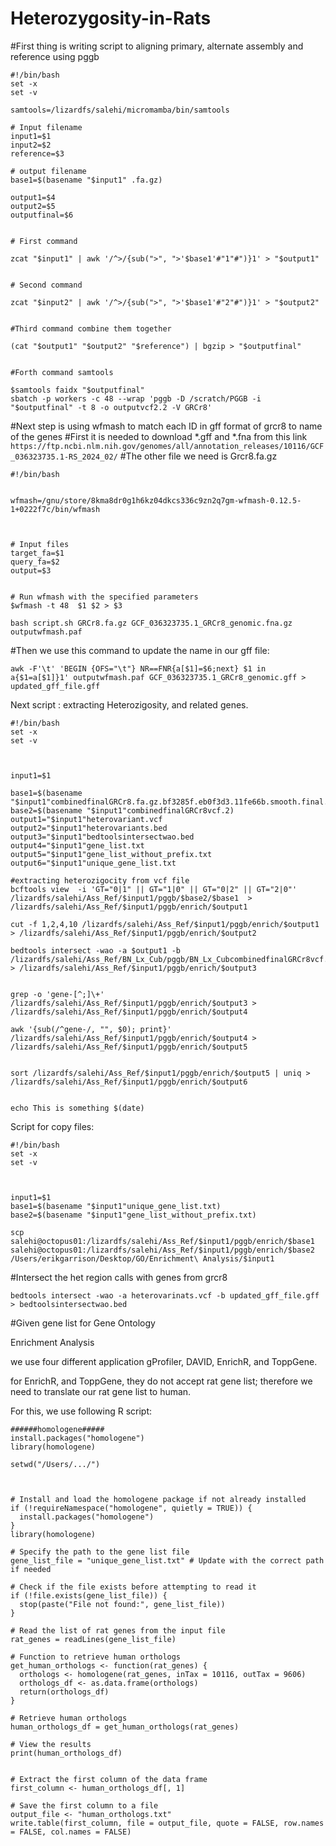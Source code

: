 # Heterozygosity-in-Rats


#First thing is writing script to aligning primary, alternate assembly and reference using pggb

```
#!/bin/bash
set -x
set -v

samtools=/lizardfs/salehi/micromamba/bin/samtools

# Input filename
input1=$1
input2=$2
reference=$3

# output filename
base1=$(basename "$input1" .fa.gz)

output1=$4
output2=$5
outputfinal=$6


# First command

zcat "$input1" | awk '/^>/{sub(">", ">'$base1'#"1"#")}1' > "$output1"


# Second command

zcat "$input2" | awk '/^>/{sub(">", ">'$base1'#"2"#")}1' > "$output2"


#Third command combine them together

(cat "$output1" "$output2" "$reference") | bgzip > "$outputfinal"


#Forth command samtools

$samtools faidx "$outputfinal"
sbatch -p workers -c 48 --wrap 'pggb -D /scratch/PGGB -i "$outputfinal" -t 8 -o outputvcf2.2 -V GRCr8'
```

#Next step is using wfmash to match each ID in gff format of grcr8 to name of the genes
#First it is needed to download *.gff and *.fna from this link ```https://ftp.ncbi.nlm.nih.gov/genomes/all/annotation_releases/10116/GCF_036323735.1-RS_2024_02/```
#The other file we need is Grcr8.fa.gz

```
#!/bin/bash


wfmash=/gnu/store/8kma8dr0g1h6kz04dkcs336c9zn2q7gm-wfmash-0.12.5-1+0222f7c/bin/wfmash



# Input files
target_fa=$1
query_fa=$2
output=$3


# Run wfmash with the specified parameters
$wfmash -t 48  $1 $2 > $3

```
```bash script.sh GRCr8.fa.gz GCF_036323735.1_GRCr8_genomic.fna.gz outputwfmash.paf```

#Then we use this command to update the name in our gff file: 

```awk -F'\t' 'BEGIN {OFS="\t"} NR==FNR{a[$1]=$6;next} $1 in a{$1=a[$1]}1' outputwfmash.paf GCF_036323735.1_GRCr8_genomic.gff > updated_gff_file.gff```

Next script : extracting Heterozigosity, and related genes.

```
#!/bin/bash
set -x
set -v



input1=$1

base1=$(basename "$input1"combinedfinalGRCr8.fa.gz.bf3285f.eb0f3d3.11fe66b.smooth.final.grcr8.vcf)
base2=$(basename "$input1"combinedfinalGRCr8vcf.2)
output1="$input1"heterovariant.vcf
output2="$input1"heterovariants.bed
output3="$input1"bedtoolsintersectwao.bed
output4="$input1"gene_list.txt
output5="$input1"gene_list_without_prefix.txt
output6="$input1"unique_gene_list.txt

#extracting heterozigocity from vcf file
bcftools view  -i 'GT="0|1" || GT="1|0" || GT="0|2" || GT="2|0"' /lizardfs/salehi/Ass_Ref/$input1/pggb/$base2/$base1  > /lizardfs/salehi/Ass_Ref/$input1/pggb/enrich/$output1                                  

cut -f 1,2,4,10 /lizardfs/salehi/Ass_Ref/$input1/pggb/enrich/$output1 > /lizardfs/salehi/Ass_Ref/$input1/pggb/enrich/$output2                                                                                  

bedtools intersect -wao -a $output1 -b /lizardfs/salehi/Ass_Ref/BN_Lx_Cub/pggb/BN_Lx_CubcombinedfinalGRCr8vcf.2/test/updated_gff_file4.gff > /lizardfs/salehi/Ass_Ref/$input1/pggb/enrich/$output3             


grep -o 'gene-[^;]\+' /lizardfs/salehi/Ass_Ref/$input1/pggb/enrich/$output3 > /lizardfs/salehi/Ass_Ref/$input1/pggb/enrich/$output4                                                                            

awk '{sub(/^gene-/, "", $0); print}' /lizardfs/salehi/Ass_Ref/$input1/pggb/enrich/$output4 > /lizardfs/salehi/Ass_Ref/$input1/pggb/enrich/$output5                                                             


sort /lizardfs/salehi/Ass_Ref/$input1/pggb/enrich/$output5 | uniq > /lizardfs/salehi/Ass_Ref/$input1/pggb/enrich/$output6                                                                                      


echo This is something $(date)
```


Script for copy files: 
```
#!/bin/bash
set -x
set -v



input1=$1
base1=$(basename "$input1"unique_gene_list.txt)
base2=$(basename "$input1"gene_list_without_prefix.txt)

scp salehi@octopus01:/lizardfs/salehi/Ass_Ref/$input1/pggb/enrich/$base1 salehi@octopus01:/lizardfs/salehi/Ass_Ref/$input1/pggb/enrich/$base2  /Users/erikgarrison/Desktop/GO/Enrichment\ Analysis/$input1
```





#Intersect the het region calls with genes from grcr8

```bedtools intersect -wao -a heterovarinats.vcf -b updated_gff_file.gff > bedtoolsintersectwao.bed```




#Given gene list for Gene Ontology

Enrichment Analysis

we use four different application gProfiler, DAVID, EnrichR, and ToppGene.

for EnrichR, and ToppGene, they do not accept rat gene list; therefore we need to translate our rat gene list to human. 


For this, we use following R script:


```
######homologene#####
install.packages("homologene")
library(homologene)

setwd("/Users/.../")



# Install and load the homologene package if not already installed
if (!requireNamespace("homologene", quietly = TRUE)) {
  install.packages("homologene")
}
library(homologene)

# Specify the path to the gene list file
gene_list_file = "unique_gene_list.txt" # Update with the correct path if needed

# Check if the file exists before attempting to read it
if (!file.exists(gene_list_file)) {
  stop(paste("File not found:", gene_list_file))
}

# Read the list of rat genes from the input file
rat_genes = readLines(gene_list_file)

# Function to retrieve human orthologs
get_human_orthologs <- function(rat_genes) {
  orthologs <- homologene(rat_genes, inTax = 10116, outTax = 9606)
  orthologs_df <- as.data.frame(orthologs)
  return(orthologs_df)
}

# Retrieve human orthologs
human_orthologs_df = get_human_orthologs(rat_genes)

# View the results
print(human_orthologs_df)


# Extract the first column of the data frame
first_column <- human_orthologs_df[, 1]

# Save the first column to a file
output_file <- "human_orthologs.txt"
write.table(first_column, file = output_file, quote = FALSE, row.names = FALSE, col.names = FALSE)

```







